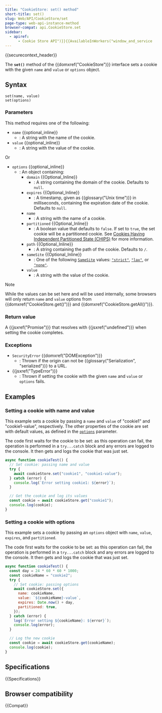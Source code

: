```yaml
---
title: "CookieStore: set() method"
short-title: set()
slug: Web/API/CookieStore/set
page-type: web-api-instance-method
browser-compat: api.CookieStore.set
sidebar:
  - apiref:
      - Cookie Store API")}}{{AvailableInWorkers("window_and_service
---
```


{{securecontext_header}}

The **`set()`** method of the {{domxref("CookieStore")}} interface sets a cookie with the given `name` and `value` or `options` object.

## Syntax

```js-nolint
set(name, value)
set(options)
```

### Parameters

This method requires one of the following:

- `name` {{optional_inline}}
  - : A string with the name of the cookie.
- `value` {{optional_inline}}
  - : A string with the value of the cookie.

Or

- `options` {{optional_inline}}
  - : An object containing:
    - `domain` {{Optional_Inline}}
      - : A string containing the domain of the cookie. Defaults to `null`.
    - `expires` {{Optional_Inline}}
      - : A timestamp, given as {{glossary("Unix time")}} in milliseconds, containing the expiration date of the cookie. Defaults to `null`.
    - `name`
      - : A string with the name of a cookie.
    - `partitioned` {{Optional_Inline}}
      - : A boolean value that defaults to `false`. If set to `true`, the set cookie will be a partitioned cookie. See [Cookies Having Independent Partitioned State (CHIPS)](/en-US/docs/Web/Privacy/Guides/Privacy_sandbox/Partitioned_cookies) for more information.
    - `path` {{Optional_Inline}}
      - : A string containing the path of the cookie. Defaults to `/`.
    - `sameSite` {{Optional_Inline}}
      - : One of the following [`SameSite`](/en-US/docs/Web/HTTP/Reference/Headers/Set-Cookie#samesitesamesite-value) values: [`"strict"`](/en-US/docs/Web/HTTP/Reference/Headers/Set-Cookie#strict), [`"lax"`](/en-US/docs/Web/HTTP/Reference/Headers/Set-Cookie#lax), or [`"none"`](/en-US/docs/Web/HTTP/Reference/Headers/Set-Cookie#none).
    - `value`
      - : A string with the value of the cookie.

> [!NOTE]
> While the values can be set here and will be used internally, some browsers will only return `name` and `value` options from {{domxref("CookieStore.get()")}} and {{domxref("CookieStore.getAll()")}}.

### Return value

A {{jsxref("Promise")}} that resolves with {{jsxref("undefined")}} when setting the cookie completes.

### Exceptions

- `SecurityError` {{domxref("DOMException")}}
  - : Thrown if the origin can not be {{glossary("Serialization", "serialized")}} to a URL.
- {{jsxref("TypeError")}}
  - : Thrown if setting the cookie with the given `name` and `value` or `options` fails.

## Examples

<!-- The examples don't work as live examples in MDN environment (due to unknown errors) -->

### Setting a cookie with name and value

This example sets a cookie by passing a `name` and `value` of "cookie1" and "cookie1-value", respectively.
The other properties of the cookie are set with default values, as defined in the [`options`](#options) parameter.

The code first waits for the cookie to be set: as this operation can fail, the operation is performed in a `try...catch` block and any errors are logged to the console.
It then gets and logs the cookie that was just set.

```js
async function cookieTest() {
  // Set cookie: passing name and value
  try {
    await cookieStore.set("cookie1", "cookie1-value");
  } catch (error) {
    console.log(`Error setting cookie1: ${error}`);
  }

  // Get the cookie and log its values
  const cookie = await cookieStore.get("cookie1");
  console.log(cookie);
}
```

### Setting a cookie with options

This example sets a cookie by passing an `options` object with `name`, `value`, `expires`, and `partitioned`.

The code first waits for the cookie to be set: as this operation can fail, the operation is performed in a `try...catch` block and any errors are logged to the console.
It then gets and logs the cookie that was just set.

```js
async function cookieTest() {
  const day = 24 * 60 * 60 * 1000;
  const cookieName = "cookie2";
  try {
    // Set cookie: passing options
    await cookieStore.set({
      name: cookieName,
      value: `${cookieName}-value`,
      expires: Date.now() + day,
      partitioned: true,
    });
  } catch (error) {
    log(`Error setting ${cookieName}: ${error}`);
    console.log(error);
  }

  // Log the new cookie
  const cookie = await cookieStore.get(cookieName);
  console.log(cookie);
}
```

## Specifications

{{Specifications}}

## Browser compatibility

{{Compat}}

